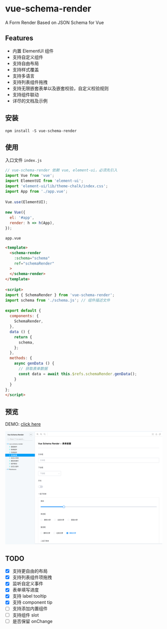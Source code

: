 # vue-schema-render
A Form Render Based on JSON Schema for Vue

## Features

- 内置 ElementUI 组件
- 支持自定义组件
- 支持自由布局
- 支持样式覆盖
- 支持多语言
- 支持列表组件拖拽
- 支持无限嵌套表单以及嵌套校验，自定义校验规则
- 支持组件联动
- 详尽的文档及示例


## 安装
`npm install -S vue-schema-render`


## 使用

入口文件 `index.js`

```js
// vue-schema-render 依赖 vue, element-ui，必须先引入
import Vue from 'vue';
import ElementUI from 'element-ui';
import 'element-ui/lib/theme-chalk/index.css';
import App from './app.vue';

Vue.use(ElementUI);

new Vue({
  el: '#app',
  render: h => h(App),
});
```

`app.vue`

```html
<template>
  <schema-render
    :schema="schema"
    ref="schemaRender"
  >
  </schema-render>
</template>

<script>
import { SchemaRender } from 'vue-schema-render';
import schema from './schema.js'; // 组件描述文件

export default {
  components: {
    SchemaRender,
  },
  data () {
    return {
      schema,
    };
  },
  methods: {
    async genData () {
      // 获取表单数据
      const data = await this.$refs.schemaRender.genData();
    }
  }
};
</script>
```


## 预览

DEMO: [click here](https://vue-schema-render.hisheng.now.sh/)

![](./demo.png)


## TODO

- [x] 支持更自由的布局
- [x] 支持列表组件项拖拽
- [x] 监听自定义事件
- [x] 表单填写进度
- [x] 支持 label tooltip
- [x] 支持 component tip
- [ ] 支持添加内置组件
- [ ] 支持组件 slot
- [ ] 是否保留 onChange